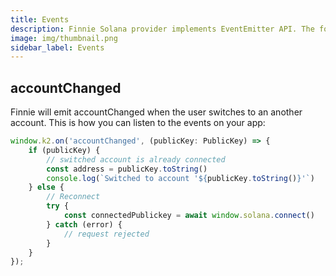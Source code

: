 ```yaml
---
title: Events
description: Finnie Solana provider implements EventEmitter API. The following are the events that will be emitted
image: img/thumbnail.png
sidebar_label: Events
---
```


## accountChanged

Finnie will emit accountChanged when the user switches to an another account. This is how you can listen to the events on your app:

```js
window.k2.on('accountChanged', (publicKey: PublicKey) => {
    if (publicKey) {
        // switched account is already connected
        const address = publicKey.toString()
        console.log(`Switched to account '${publicKey.toString()}'`)
    } else {
        // Reconnect
        try {
            const connectedPublickey = await window.solana.connect()
        } catch (error) {
            // request rejected
        }
    }
});
```
